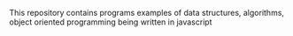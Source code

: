 This repository contains programs examples of data structures, algorithms, object oriented programming being written in javascript